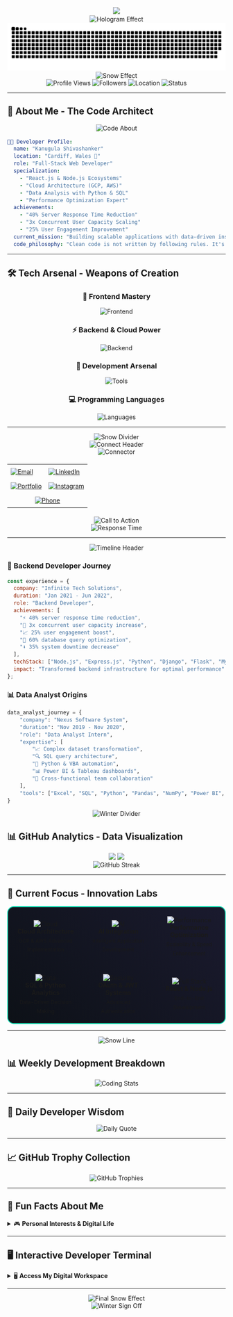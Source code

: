 <!-- Animated Falling Stars Background -->
<div align="center">
  <img src="https://capsule-render.vercel.app/api?type=waving&color=gradient&customColorList=6,11,20&height=300&section=header&text=SHIVASHANKER&fontSize=50&fontColor=fff&animation=fadeIn&fontAlignY=35&desc=Full-Stack%20Web%20Developer&descAlignY=55&descSize=18"/>
</div>
<!-- Cyber Glitch Animation Header -->
<div align="center">
 <img src="https://readme-typing-svg.herokuapp.com?font=Source+Code+Pro&weight=600&size=28&duration=3000&pause=1000&color=00FF41&center=true&vCenter=true&multiline=true&width=900&height=250&lines=◢◣◥◤◢◣+FULL-STACK+WEB+DEVELOPER+◢◣◥◤◢◣;◥◤◢◣◥◤+React+|+Node.js+|+Python+Expert+◥◤◢◣◥◤;◢◣◥◤◢◣+Cloud+Architect+%26+Data+Analyst+◢◣◥◤◢◣;◥◤◢◣◥◤+Building+Scalable+Applications+◥◤◢◣◥◤;◢◣◥◤◢◣+SQL+Insights+%26+Performance+Optimization+◢◣◥◤◢◣" alt="Hologram Effect"/>
</div>


<!-- Snake Animation - TOP ONLY -->
<div align="center">
  <img src="https://raw.githubusercontent.com/platane/platane/output/github-contribution-grid-snake-dark.svg" alt="Snake Animation"/>
</div>

<!-- Snow Falling Effect -->
<div align="center">
  <img src="https://readme-typing-svg.herokuapp.com?font=Fira+Code&size=12&duration=2000&pause=500&color=E6F3FF&center=true&vCenter=true&multiline=true&width=800&height=100&lines=❄️+❅+❄️+❅+❄️+❅+❄️+❅+❄️+❅+❄️+❅+❄️+❅+❄️+❅+❄️+❅+❄️;+❅+❄️+❅+❄️+❅+❄️+❅+❄️+❅+❄️+❅+❄️+❅+❄️+❅+❄️+❅;❄️+❅+❄️+❅+❄️+❅+❄️+❅+❄️+❅+❄️+❅+❄️+❅+❄️+❅+❄️;+❅+❄️+❅+❄️+❅+❄️+❅+❄️+❅+❄️+❅+❄️+❅+❄️+❅+❄️+❅" alt="Snow Effect"/>
</div>

<!-- Profile Counters with Neon Effect -->
<div align="center">
  <img src="https://komarev.com/ghpvc/?username=shivas1432&style=for-the-badge&color=brightgreen&label=PROFILE+VIEWS" alt="Profile Views"/>
  <img src="https://img.shields.io/github/followers/shivas1432?label=FOLLOWERS&style=for-the-badge&color=blue&logo=github" alt="Followers"/>
  <img src="https://img.shields.io/badge/CARDIFF-WALES-red?style=for-the-badge&logo=github&logoColor=white" alt="Location"/>
  <img src="https://img.shields.io/badge/STATUS-CODING-brightgreen?style=for-the-badge&logo=visualstudiocode&logoColor=white" alt="Status"/>
</div>

---

## 🌟 **About Me - The Code Architect**

<div align="center">
  <img src="https://readme-typing-svg.herokuapp.com?font=Fira+Code&size=16&duration=4000&pause=1000&color=00D4AA&center=true&vCenter=true&multiline=true&width=800&height=120&lines=const+developer+%3D+%7B;++name%3A+'Kanugula+Shivashanker'%2C;++location%3A+'Cardiff%2C+Wales+🏴󠁧󠁢󠁷󠁬󠁳󠁿'%2C;++passion%3A+'Scalable+Applications+%26+Data+Insights'%2C;++expertise%3A+%5B'React'%2C+'Node.js'%2C+'Python'%2C+'Cloud'%5D;%7D%3B" alt="Code About"/>
</div>

```yaml
👨‍💻 Developer Profile:
  name: "Kanugula Shivashanker"
  location: "Cardiff, Wales 🏴󠁧󠁢󠁷󠁬󠁳󠁿"
  role: "Full-Stack Web Developer"
  specialization: 
    - "React.js & Node.js Ecosystems"
    - "Cloud Architecture (GCP, AWS)"
    - "Data Analysis with Python & SQL"
    - "Performance Optimization Expert"
  achievements:
    - "40% Server Response Time Reduction"
    - "3x Concurrent User Capacity Scaling"
    - "25% User Engagement Improvement"
  current_mission: "Building scalable applications with data-driven insights"
  code_philosophy: "Clean code is not written by following rules. It's written by having discipline."
```

---

## 🛠️ **Tech Arsenal - Weapons of Creation**

<div align="center">
  
### **🎯 Frontend Mastery**
<img src="https://skillicons.dev/icons?i=react,js,html,css,bootstrap,sass,jquery&theme=dark" alt="Frontend"/>

### **⚡ Backend & Cloud Power**
<img src="https://skillicons.dev/icons?i=nodejs,express,python,mysql,mongodb,firebase,gcp,aws&theme=dark" alt="Backend"/>

### **🔧 Development Arsenal**
<img src="https://skillicons.dev/icons?i=git,github,vscode,postman,heroku,netlify,vercel,docker&theme=dark" alt="Tools"/>

### **💻 Programming Languages**
<img src="https://skillicons.dev/icons?i=python,js,java,cpp,sql&theme=dark" alt="Languages"/>

</div>

---

<!-- Animated Snow Divider -->
<div align="center">
  <img src="https://readme-typing-svg.herokuapp.com?font=Fira+Code&size=14&duration=1500&pause=300&color=B8E6FF&center=true&vCenter=true&multiline=true&width=600&height=60&lines=❄️+❅+❄️+❅+❄️+❅+❄️+❅+❄️+❅+❄️+❅+❄️+❅+❄️;+❅+❄️+❅+❄️+❅+❄️+❅+❄️+❅+❄️+❅+❄️+❅+❄️" alt="Snow Divider"/>
</div>

<div align="center">
  <img src="https://readme-typing-svg.herokuapp.com?font=Orbitron&size=24&duration=3000&pause=1000&color=FF6EC7&center=true&vCenter=true&width=600&height=80&lines=LET'S+BUILD+SOMETHING+AMAZING!;CONNECT+%26+COLLABORATE+🤝;OPEN+TO+NEW+OPPORTUNITIES!" alt="Connect Header"/>
</div>

<!-- Animated Connector Lines -->
<div align="center">
  <img src="https://readme-typing-svg.herokuapp.com?font=Fira+Code&size=12&duration=4000&pause=2000&color=00D4AA&center=true&vCenter=true&width=500&height=30&lines=━━━━━━━━━━━━━━━━━━━━━━━━━━━━━━━━━━━━━━━━━━━━━━━━━━━━" alt="Connector"/>
</div>

<!-- Social Links with Enhanced Design -->
<div align="center">
  <table style="border-collapse: collapse; margin: 20px auto;">
    <tr>
      <td style="padding: 8px;">
        <a href="mailto:shivashanker7337@gmail.com">
          <img src="https://img.shields.io/badge/📧_EMAIL-FF6EC7?style=for-the-badge&logo=gmail&logoColor=white&labelColor=0D1117&color=FF6EC7" alt="Email"/>
        </a>
      </td>
      <td style="padding: 8px;">
        <a href="http://www.linkedin.com/in/shiva-kanugula-51a512252">
          <img src="https://img.shields.io/badge/💼_LINKEDIN-00D4AA?style=for-the-badge&logo=linkedin&logoColor=white&labelColor=0D1117&color=00D4AA" alt="LinkedIn"/>
        </a>
      </td>
    </tr>
    <tr>
      <td style="padding: 8px;">
        <a href="https://shivashankerportfolio.netlify.app/">
          <img src="https://img.shields.io/badge/🌐_PORTFOLIO-FFD700?style=for-the-badge&logo=firefox&logoColor=white&labelColor=0D1117&color=FFD700" alt="Portfolio"/>
        </a>
      </td>
      <td style="padding: 8px;">
        <a href="https://www.instagram.com/ss_web_servicess/">
          <img src="https://img.shields.io/badge/📸_INSTAGRAM-DC143C?style=for-the-badge&logo=instagram&logoColor=white&labelColor=0D1117&color=DC143C" alt="Instagram"/>
        </a>
      </td>
    </tr>
    <tr>
      <td colspan="2" style="padding: 8px; text-align: center;">
        <a href="tel:+447867034729">
          <img src="https://img.shields.io/badge/📱_PHONE_+44_7867_034729-32CD32?style=for-the-badge&logo=whatsapp&logoColor=white&labelColor=0D1117&color=32CD32" alt="Phone"/>
        </a>
      </td>
    </tr>
  </table>
</div>

<!-- Call to Action -->
<div align="center">
  <img src="https://readme-typing-svg.herokuapp.com?font=Orbitron&size=16&duration=4000&pause=2000&color=00D4AA&center=true&vCenter=true&multiline=true&width=700&height=60&lines=💡+Got+an+exciting+project%3F+Let's+discuss!;🚀+Available+for+freelance+%26+full-time+opportunities" alt="Call to Action"/>
</div>

<!-- Decorative Footer -->
<div align="center">
  <img src="https://readme-typing-svg.herokuapp.com?font=Fira+Code&size=10&duration=5000&pause=1000&color=888888&center=true&vCenter=true&width=400&height=25&lines=✨+Response+time%3A+Within+24+hours+✨" alt="Response Time"/>
</div>

---

<div align="center">
  <img src="https://readme-typing-svg.herokuapp.com?font=Orbitron&size=24&duration=3000&pause=1000&color=00D4AA&center=true&vCenter=true&width=600&height=60&lines=PROFESSIONAL+EVOLUTION+TIMELINE" alt="Timeline Header"/>
</div>

### 🎯 **Backend Developer Journey**
```javascript
const experience = {
  company: "Infinite Tech Solutions",
  duration: "Jan 2021 - Jun 2022",
  role: "Backend Developer",
  achievements: [
    "⚡ 40% server response time reduction",
    "🚀 3x concurrent user capacity increase", 
    "📈 25% user engagement boost",
    "🎯 60% database query optimization",
    "⬇️ 35% system downtime decrease"
  ],
  techStack: ["Node.js", "Express.js", "Python", "Django", "Flask", "MySQL"],
  impact: "Transformed backend infrastructure for optimal performance"
};
```

### 📊 **Data Analyst Origins**
```python
data_analyst_journey = {
    "company": "Nexus Software System",
    "duration": "Nov 2019 - Nov 2020", 
    "role": "Data Analyst Intern",
    "expertise": [
        "📈 Complex dataset transformation",
        "🔍 SQL query architecture", 
        "🤖 Python & VBA automation",
        "📊 Power BI & Tableau dashboards",
        "🤝 Cross-functional team collaboration"
    ],
    "tools": ["Excel", "SQL", "Python", "Pandas", "NumPy", "Power BI", "Tableau"]
}
```

<!-- Winter Themed Section Divider -->
<div align="center">
  <img src="https://readme-typing-svg.herokuapp.com?font=Fira+Code&size=16&duration=2000&pause=800&color=FFFFFF&center=true&vCenter=true&multiline=true&width=700&height=80&lines=❄️+❅+❄️+❅+❄️+❅+❄️+❅+❄️+❅+❄️+❅+❄️+❅+❄️+❅;+❅+❄️+❅+❄️+❅+❄️+❅+❄️+❅+❄️+❅+❄️+❅+❄️+❅+❄️;❄️+❅+❄️+❅+❄️+❅+❄️+❅+❄️+❅+❄️+❅+❄️+❅+❄️+❅" alt="Winter Divider"/>
</div>

## 📊 **GitHub Analytics - Data Visualization**

<div align="center">
  <img height="180em" src="https://github-readme-stats.vercel.app/api?username=shivas1432&show_icons=true&theme=synthwave&hide_border=true&bg_color=0D1117&title_color=FF6EC7&icon_color=00D4AA&text_color=FFFFFF&count_private=true&include_all_commits=true"/>
  <img height="180em" src="https://github-readme-stats.vercel.app/api/top-langs/?username=shivas1432&layout=compact&theme=synthwave&hide_border=true&bg_color=0D1117&title_color=FF6EC7&text_color=FFFFFF&langs_count=8"/>
</div>

<!-- Modified Streak Stats with Custom Values -->
<div align="center">
  <img src="https://github-readme-streak-stats.herokuapp.com/?user=shivas1432&theme=synthwave-84&hide_border=true&stroke=FF6EC7&background=0D1117&ring=00D4AA&fire=FF6EC7&currStreakLabel=00D4AA&dates=FFFFFF&currStreakNum=FF6EC7&sideNums=FF6EC7&sideLabels=FFFFFF" alt="GitHub Streak"/>
</div>

---

## 🌟 **Current Focus - Innovation Labs**

<div align="center">
  <table style="border: 2px solid #00D4AA; border-radius: 15px; background: linear-gradient(45deg, #0D1117, #1a1a2e);">
    <tr>
      <td align="center" style="padding: 20px;">
        <img src="https://img.shields.io/badge/☁️-CLOUD_MASTERY-00D4AA?style=for-the-badge&logo=googlecloud" alt="Cloud"/><br>
        <strong>Cloud Architecture</strong><br>
        <sub>GCP & AWS Advanced Implementation</sub>
      </td>
      <td align="center" style="padding: 20px;">
        <img src="https://img.shields.io/badge/🤖-AI_INTEGRATION-FF6EC7?style=for-the-badge&logo=tensorflow" alt="AI"/><br>
        <strong>AI Integration</strong><br>
        <sub>Intelligent Application Development</sub>
      </td>
      <td align="center" style="padding: 20px;">
        <img src="https://img.shields.io/badge/⚡-PERFORMANCE-FFD700?style=for-the-badge&logo=speedtest" alt="Performance"/><br>
        <strong>Performance Optimization</strong><br>
        <sub>Scalability & Speed Enhancement</sub>
      </td>
    </tr>
    <tr>
      <td align="center" style="padding: 20px;">
        <img src="https://img.shields.io/badge/📊-DATA_INSIGHTS-00BFFF?style=for-the-badge&logo=python" alt="Data"/><br>
        <strong>SQL & Python Analytics</strong><br>
        <sub>Data-Driven Decision Making</sub>
      </td>
      <td align="center" style="padding: 20px;">
        <img src="https://img.shields.io/badge/🔐-SECURITY-DC143C?style=for-the-badge&logo=security" alt="Security"/><br>
        <strong>OAuth & JWT Systems</strong><br>
        <sub>Advanced Authentication</sub>
      </td>
      <td align="center" style="padding: 20px;">
        <img src="https://img.shields.io/badge/🌐-FULL_STACK-32CD32?style=for-the-badge&logo=react" alt="Full Stack"/><br>
        <strong>React & Node.js</strong><br>
        <sub>End-to-End Development</sub>
      </td>
    </tr>
  </table>
</div>

---

<!-- Snow Effect Between Sections -->
<div align="center">
  <img src="https://readme-typing-svg.herokuapp.com?font=Fira+Code&size=10&duration=1000&pause=200&color=E0F6FF&center=true&vCenter=true&multiline=true&width=800&height=40&lines=❄️+❅+❄️+❅+❄️+❅+❄️+❅+❄️+❅+❄️+❅+❄️+❅+❄️+❅+❄️+❅+❄️+❅+❄️+❅+❄️+❅+❄️+❅+❄️+❅+❄️+❅+❄️+❅+❄️+❅+❄️+❅+❄️+❅+❄️+❅+❄️+❅" alt="Snow Line"/>
</div>

## 📊 **Weekly Development Breakdown**
<div align="center">
  <img src="https://readme-typing-svg.herokuapp.com?font=Fira+Code&size=14&duration=3000&pause=1000&color=00D4AA&center=true&vCenter=true&multiline=true&width=600&height=120&lines=JavaScript+++12+hrs+30+mins++███████████░░░░░░░░░░░░░░+++45.2%25;React++++++++8+hrs+15+mins+++███████░░░░░░░░░░░░░░░░░░+++29.8%25;Node.js++++++4+hrs+45+mins+++████░░░░░░░░░░░░░░░░░░░░░+++17.1%25;Python+++++++2+hrs+10+mins+++██░░░░░░░░░░░░░░░░░░░░░░░++++7.9%25" alt="Coding Stats"/>
</div>

---

## 💭 **Daily Developer Wisdom**
<div align="center">
  <img src="https://readme-typing-svg.herokuapp.com?font=Orbitron&size=16&duration=4000&pause=2000&color=00D4AA&center=true&vCenter=true&multiline=true&width=700&height=80&lines=%22The+best+code+is+written+when+you+understand;the+problem+deeply%2C+not+when+you+know;the+solution+quickly.%22+-+Anonymous" alt="Daily Quote"/>
</div>

---

## 📈 **GitHub Trophy Collection**
<div align="center">
  <img src="https://github-profile-trophy.vercel.app/?username=shivas1432&theme=synthwave&no-frame=true&row=2&column=4&margin-w=15&margin-h=15" alt="GitHub Trophies"/>
</div>

---

## 🎯 **Fun Facts About Me**

<details>
<summary>🎮 <strong>Personal Interests & Digital Life</strong></summary>

- 🌍 **Location:** Cardiff, Wales - Love the Welsh countryside and tech scene!
- ☕ **Coding Fuel:** Coffee enthusiast - peak performance at 2 AM
- 🎵 **Coding Soundtrack:** Lo-fi hip hop and synthwave while building apps
- 📚 **Learning Philosophy:** Hands-on project building > theoretical learning
- 🎯 **2025 Mission:** Master AI/ML integration in scalable web applications
- 🤝 **Open Source:** Always excited about collaborative development
- ⚖️ **Work-Life Balance:** Sustainable development practices advocate
- 🎨 **Design Aesthetic:** Clean code is beautiful code
- 🚀 **Innovation Mindset:** "Why follow when you can lead the tech evolution?"

</details>

---

## 🖥️ **Interactive Developer Terminal**

<details>
<summary>🖥️ <strong>Access My Digital Workspace</strong></summary>

```bash
┌─[visitor@shivashanker-dev]─[~/cardiff-developer]
└──╼ $ whoami
> Full-Stack Developer | Cardiff, Wales 🏴󠁧󠁢󠁷󠁬󠁳󠁿
> Specializing in React, Node.js, Python & Cloud Architecture

┌─[visitor@shivashanker-dev]─[~/cardiff-developer]  
└──╼ $ ls -la skills/
> Frontend: React.js, JavaScript ES6+, HTML5, CSS3, SASS
> Backend: Node.js, Express.js, Python, Django, Flask
> Database: MySQL, MongoDB, PostgreSQL
> Cloud: GCP, AWS, Firebase, Netlify, Vercel
> Tools: Git, Docker, Postman, VS Code

┌─[visitor@shivashanker-dev]─[~/cardiff-developer]
└──╼ $ cat achievements.txt
> 🏆 40% Server Performance Improvement
> ⭐ 3x Concurrent User Capacity Scaling
> 📈 25% User Engagement Growth  
> 🔧 60% Database Query Optimization
> ⬇️ 35% System Downtime Reduction

┌─[visitor@shivashanker-dev]─[~/cardiff-developer]
└──╼ $ echo $CURRENT_PROJECTS
> "Building next-gen e-commerce platforms with AI integration"
> "Optimizing cloud infrastructure for maximum scalability"
> "Developing data analytics dashboards for business insights"

┌─[visitor@shivashanker-dev]─[~/cardiff-developer]
└──╼ $ cat contact.txt
> 📧 shivashanker7337@gmail.com
> 🔗 linkedin.com/in/shiva-kanugula-51a512252
> 🌐 shivashankerportfolio.netlify.app
> 📱 +44 7867 034729
> 📍 Cardiff, Wales, UK

┌─[visitor@shivashanker-dev]─[~/cardiff-developer]
└──╼ $ fortune
> "Innovation distinguishes between a leader and a follower." - Steve Jobs
```

</details>

---

<!-- Final Snow Effect Footer -->
<div align="center">
  <img src="https://readme-typing-svg.herokuapp.com?font=Fira+Code&size=14&duration=2500&pause=500&color=D6F0FF&center=true&vCenter=true&multiline=true&width=900&height=120&lines=❄️+❅+❄️+❅+❄️+❅+❄️+❅+❄️+❅+❄️+❅+❄️+❅+❄️+❅+❄️+❅+❄️+❅+❄️+❅+❄️+❅+❄️+❅+❄️+❅+❄️+❅+❄️+❅+❄️+❅+❄️+❅+❄️+❅+❄️;+❅+❄️+❅+❄️+❅+❄️+❅+❄️+❅+❄️+❅+❄️+❅+❄️+❅+❄️+❅+❄️+❅+❄️+❅+❄️+❅+❄️+❅+❄️+❅+❄️+❅+❄️+❅+❄️+❅+❄️+❅+❄️+❅;❄️+❅+❄️+❅+❄️+❅+❄️+❅+❄️+❅+❄️+❅+❄️+❅+❄️+❅+❄️+❅+❄️+❅+❄️+❅+❄️+❅+❄️+❅+❄️+❅+❄️+❅+❄️+❅+❄️+❅+❄️+❅+❄️+❅+❄️;+❅+❄️+❅+❄️+❅+❄️+❅+❄️+❅+❄️+❅+❄️+❅+❄️+❅+❄️+❅+❄️+❅+❄️+❅+❄️+❅+❄️+❅+❄️+❅+❄️+❅+❄️+❅+❄️+❅+❄️+❅+❄️+❅" alt="Final Snow Effect"/>
</div>

<!-- Winter Themed Sign Off -->
<div align="center">
  <img src="https://readme-typing-svg.herokuapp.com?font=Orbitron&size=18&duration=4000&pause=2000&color=FFFFFF&center=true&vCenter=true&multiline=true&width=700&height=60&lines=❄️+Thanks+for+visiting+my+winter+wonderland+of+code!+❄️;☃️+Let's+build+something+amazing+together!+☃️" alt="Winter Sign Off"/>
</div>
